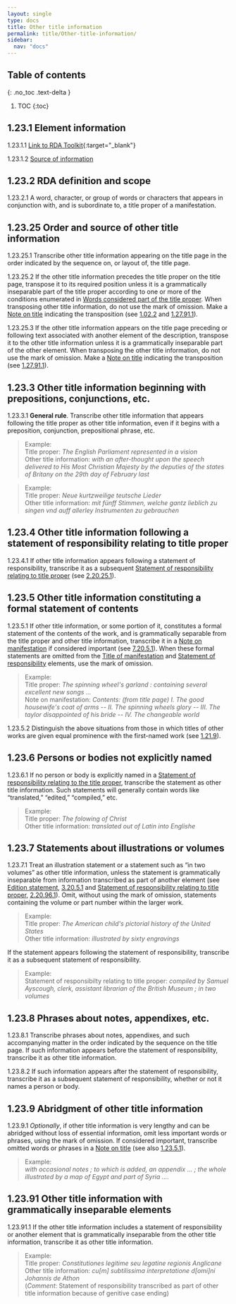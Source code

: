 ```yaml
---
layout: single
type: docs
title: Other title information
permalink: title/Other-title-information/
sidebar:
  nav: "docs"
---
```


## Table of contents
{: .no_toc .text-delta }

1. TOC
{:toc}

## 1.23.1 Element information

<a name="1.23.1.1">1.23.1.1</a> [Link to RDA Toolkit](https://beta.rdatoolkit.org/Content?externalId=en-US_ala-d12e7ee9-4a94-3ea6-8bb5-5e3ec97a91e9){:target="_blank"}

<a name="1.23.1.2">1.23.1.2</a> [Source of information](/DCRMR/title/)

## 1.23.2 RDA definition and scope

<a name="1.23.2.1">1.23.2.1</a> A word, character, or group of words or characters that appears in conjunction with, and is subordinate to, a title proper of a manifestation.

## 1.23.25 Order and source of other title information

<a name="1.23.25.1">1.23.25.1</a> Transcribe other title information appearing on the title page in the order indicated by the sequence on, or layout of, the title page.

<a name="1.23.25.2">1.23.25.2</a> If the other title information precedes the title proper on the title page, transpose it to its required position unless it is a grammatically inseparable part of the title proper according to one or more of the conditions enumerated in [Words considered part of the title proper](/DCRMR/title/Title-proper/#1213-words-considered-part-of-the-title-proper). When transposing other title information, do not use the mark of omission. Make a [Note on title](/DCRMR/title/Note-on-title/) indicating the transposition (see [1.02.2](/DCRMR/title/#1.02.2) and [1.27.91.1](/DCRMR/title/Note-on-title/#1.27.91.1)).

<a name="1.23.25.3">1.23.25.3</a> If the other title information appears on the title page preceding or following text associated with another element of the description, transpose it to the other title information unless it is a grammatically inseparable part of the other element. When transposing the other title information, do not use the mark of omission. Make a [Note on title](/DCRMR/title/Note-on-title/) indicating the transposition (see [1.27.91.1](/DCRMR/title/Note-on-title/#1.27.91.1)).

## 1.23.3 Other title information beginning with prepositions, conjunctions, etc.

<a name="1.23.3.1">1.23.3.1</a> **General rule**. Transcribe other title information that appears following the title proper as other title information, even if it begins with a preposition, conjunction, prepositional phrase, etc.

>Example:  
>Title proper: <CITE>The English Parliament represented in a vision</CITE>  
>Other title information: <CITE>with an after-thought upon the speech delivered to His Most Christian Majesty by the deputies of the states of Britany on the 29th day of February last </CITE>  

>Example:  
>Title proper: <CITE>Neue kurtzweilige teutsche Lieder </CITE>  
>Other title information: <CITE> mit fünff Stimmen, welche gantz lieblich zu singen vnd auff allerley Instrumenten zu gebrauchen</CITE>  

## 1.23.4 Other title information following a statement of responsibility relating to title proper

<a name="1.23.4.1">1.23.4.1</a> If other title information appears following a statement of responsibility, transcribe it as a subsequent [Statement of responsibility relating to title proper](/DCRMR/sor/Statement-of-responsibility-relating-to-title-proper/) (see [2.20.25.1](/DCRMR/sor/Statement-of-responsibility-relating-to-title-proper/#2.20.25.1)).

## 1.23.5 Other title information constituting a formal statement of contents

<a name="1.23.5.1">1.23.5.1</a> If other title information, or some portion of it, constitutes a formal statement of the contents of the work, and is grammatically separable from the title proper and other title information, transcribe it in a [Note on manifestation](/DCRMR/Other-notes/Note-on-manifestation/) if considered important (see [7.20.5.1](/DCRMR/other-notes/Note-on-manifestation/#7.20.5.1)). When these formal statements are omitted from the [Title of manifestation](/DCRMR/title/Title-of-manifestation/) and [Statement of responsibility](/DCRMR/sor/) elements, use the mark of omission.

>Example:  
>Title proper: <CITE>The spinning wheel's garland : containing several excellent new songs ...</CITE>  
>Note on manifestation:  <CITE>Contents: (from title page) I. The good housewife's coat of arms -- II. The spinning wheels glory -- III. The taylor disappointed of his bride -- IV. The changeable world</CITE>  

<a name="1.23.5.2">1.23.5.2</a> Distinguish the above situations from those in which titles of other works are given equal prominence with the first-named work (see [1.21.9](/DCRMR/title/Title-proper/#1219-two-or-more-expressions-named-on-the-preferred-source-of-information)).

## 1.23.6 Persons or bodies not explicitly named

<a name="1.23.6.1">1.23.6.1</a> If no person or body is explicitly named in a [Statement of responsibility relating to the title proper](/DCRMR/sor/Statement-of-responsiblity-relating-to-the-title-proper/), transcribe the statement as other title information. Such statements will generally contain words like “translated,” “edited,” “compiled,” etc.

>Example:  
>Title proper: <CITE>The folowing of Christ</CITE>  
>Other title information: <CITE>translated out of Latin into Englishe</CITE>

## 1.23.7 Statements about illustrations or volumes

<a name="1.23.7.1">1.23.7.1</a> Treat an illustration statement or a statement such as “in two volumes” as other title information, unless the statement is grammatically inseparable from information transcribed as part of another element (see [Edition statement](/DCRMR/edition/Edition-statement/), [3.20.5.1](/DCRMR/edition/Edition-statement/#3.20.5.1) and [Statement of responsibility relating to title proper](/DCRMR/sor/Statement-of-responsiblity-relating-to-title-proper/), [2.20.96.1](/DCRMR/sor/Statement-of-responsiblity-relating-to-title-proper/#2.20.96.1)). Omit, without using the mark of omission, statements containing the volume or part number within the larger work. 

>Example:  
>Title proper: <CITE>The American child's pictorial history of the United States</CITE>  
>Other title information: <CITE>illustrated by sixty engravings</CITE>  

If the statement appears following the statement of responsibility, transcribe it as a subsequent statement of responsibility.

>Example:  
>Statement of responsibilty relating to title proper: <CITE>compiled by Samuel Ayscough, clerk, assistant librarian of the British Museum ; in two volumes</CITE>

## 1.23.8 Phrases about notes, appendixes, etc.

<a name="1.23.8.1">1.23.8.1</a> Transcribe phrases about notes, appendixes, and such accompanying matter in the order indicated by the sequence on the title page. If such information appears before the statement of responsibility, transcribe it as other title information.

<a name="1.23.8.2">1.23.8.2</a> If such information appears after the statement of responsibility, transcribe it as a subsequent statement of responsibility, whether or not it names a person or body.

## 1.23.9 Abridgment of other title information

<a name="1.23.9.1">1.23.9.1</a> *Optionally*, if other title information is very lengthy and can be abridged without loss of essential information, omit less important words or phrases, using the mark of omission. If considered important, transcribe omitted words or phrases in a [Note on title](/DCRMR/title/Note-on-title/) (see also [1.23.5.1](/DCRMR/title/Other-title-information/#1.23.5.1)).

>Example:  
><CITE>with occasional notes ; to which is added, an appendix ... ; the whole illustrated by a map of Egypt and part of Syria ....</CITE>

## 1.23.91 Other title information with grammatically inseparable elements

<a name="1.23.91.1">1.23.91.1</a> If the other title information includes a statement of responsibility or another element that is grammatically inseparable from the other title information, transcribe it as other title information.

>Example:  
>Title proper: <CITE>Constitutiones legitime seu legatine regionis Anglicane</CITE>  
>Other title information: <CITE>cu[m] subtilissima interpretatione d[omi]ni Johannis de Athon</CITE>  
>(*Comment*: Statement of responsibility transcribed as part of other title information because of genitive case ending)

